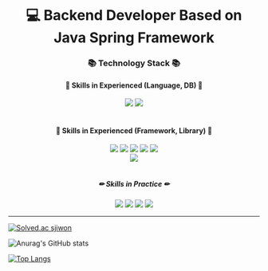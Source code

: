 <div align=center>
  <h1> 💻 Backend Developer Based on Java Spring Framework</h1>
  <h3> 📚 Technology Stack 📚 </h3>
  <h4> 📝 Skills in Experienced (Language, DB) 📝 </h4>
  <img src="https://img.shields.io/badge/Java-A566FF?style=flat-square&logo=Java&logoColor=white">
  <img src="https://img.shields.io/badge/MySQL-4479A1?style=flat-square&logo=MySQL&logoColor=white">
  <br><br>
  <h4> 📝 Skills in Experienced (Framework, Library) 📝 </h4>
  <img src="https://img.shields.io/badge/Spring%20Boot-6DB33F?style=flat-square&logo=Spring Boot&logoColor=white">
  <img src="https://img.shields.io/badge/Spring%20Security-6DB33F?style=flat-square&logo=Spring Security&logoColor=white">
  <img src="https://img.shields.io/badge/JPA(Hibernate)-59666C?style=flat-square&logo=Hibernate&logoColor=white">
  <img src="https://img.shields.io/badge/QueryDSL-59666C?style=flat-square&logo=Hibernate&logoColor=white">
  <img src="https://img.shields.io/badge/Swagger-85EA2D?style=flat-square&logo=Swagger&logoColor=white">
  <br>
  <img src="https://img.shields.io/badge/Vue.js-4FC08D?style=flat-square&logo=Vue.js&logoColor=white">
  <br><br>
  <h5> ✏ Skills in Practice ✏ </h5>
  <img src="https://img.shields.io/badge/Docker-2496ED?style=flat-square&logo=Docker&logoColor=white">
  <img src="https://img.shields.io/badge/Redis-DC382D?style=flat-square&logo=Redis&logoColor=white">
  <img src="https://img.shields.io/badge/AWS(Amazon Web Service)-232F3E?style=flat-square&logo=Amazon%20AWS&logoColor=white">
  <img src="https://img.shields.io/badge/jOOQ-59666C?style=flat-square&logo=Hibernate&logoColor=white">
</div>
<hr>

[![Solved.ac sjiwon](http://mazassumnida.wtf/api/v2/generate_badge?boj=sjiwon)](https://solved.ac/sjiwon)

![Anurag's GitHub stats](https://github-readme-stats.vercel.app/api?username=sjiwon&show_icons=true&custom_title=sjiwon's&nbsp;GitHub&nbsp;👀&hide_border=true&bg_color=DEG,614385,516395&text_color=FFFFFF&title_color=FFFFFF&icon_color=FF0000)

[![Top Langs](https://github-readme-stats.vercel.app/api/top-langs/?username=sjiwon&layout=compact&custom_title=My&nbsp;Language&nbsp;📖&hide_border=true&bg_color=DEG,614385,516395&text_color=FFFFFF&title_color=FFFFFF&icon_color=FF0000)](https://github.com/sjiwon/github-readme-stats)
